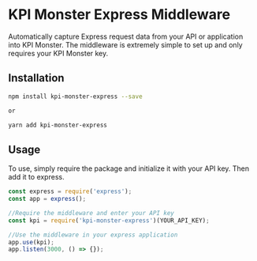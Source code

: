 # KPI Monster Express Middleware

Automatically capture Express request data from your API or application into KPI Monster.
The middleware is extremely simple to set up and only requires your KPI Monster key.

## Installation

```bash
npm install kpi-monster-express --save

or

yarn add kpi-monster-express
```

## Usage

To use, simply require the package and initialize it with your API key. Then add it to express.

```javascript
const express = require('express');
const app = express();

//Require the middleware and enter your API key
const kpi = require('kpi-monster-express')(YOUR_API_KEY);

//Use the middleware in your express application
app.use(kpi);
app.listen(3000, () => {});
```